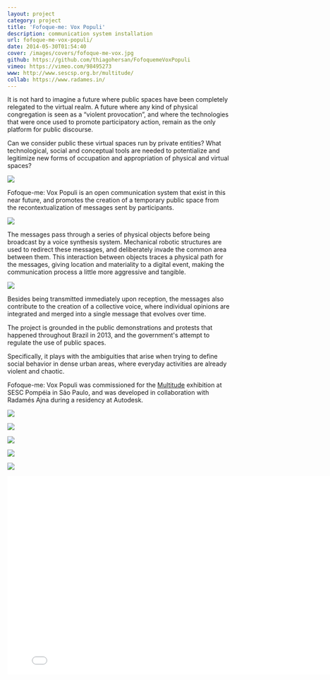 ```yaml
---
layout: project
category: project
title: 'Fofoque-me: Vox Populi'
description: communication system installation
url: fofoque-me-vox-populi/
date: 2014-05-30T01:54:40
cover: /images/covers/fofoque-me-vox.jpg
github: https://github.com/thiagohersan/FofoquemeVoxPopuli
vimeo: https://vimeo.com/98495273
www: http://www.sescsp.org.br/multitude/
collab: https://www.radames.in/
---
```

It is not hard to imagine a future where public spaces have been completely relegated to the virtual realm. A future where any kind of physical congregation is seen as a “violent provocation”, and where the technologies that were once used to promote participatory action, remain as the only platform for public discourse.

Can we consider public these virtual spaces run by private entities? What technological, social and conceptual tools are needed to potentialize and legitimize new forms of occupation and appropriation of physical and virtual spaces?

![](/images/projects/fofoque-me-vox-populi/dddd3.jpg)

Fofoque-me: Vox Populi is an open communication system that exist in this near future, and promotes the creation of a temporary public space from the recontextualization of messages sent by participants.

![](/images/projects/fofoque-me-vox-populi/xIMG_1641.jpg)

The messages pass through a series of physical objects before being broadcast by a voice synthesis system. Mechanical robotic structures are used to redirect these messages, and deliberately invade the common area between them. This interaction between objects traces a physical path for the messages, giving location and materiality to a digital event, making the communication process a little more aggressive and tangible.

![](/images/projects/fofoque-me-vox-populi/IMG_6362.jpg)

Besides being transmitted immediately upon reception, the messages also contribute to the creation of a collective voice, where individual opinions are integrated and merged into a single message that evolves over time.

The project is grounded in the public demonstrations and protests that happened throughout Brazil in 2013, and the government's attempt to regulate the use of public spaces.

Specifically, it plays with the ambiguities that arise when trying to define social behavior in dense urban areas, where everyday activities are already violent and chaotic.

Fofoque-me: Vox Populi was commissioned for the [Multitude](http://www.sescsp.org.br/multitude) exhibition at SESC Pompéia in São Paulo, and was developed in collaboration with Radamés Ajna during a residency at Autodesk.

![](/images/projects/fofoque-me-vox-populi/fofoque-me-vox-populi.jpg)

![](/images/projects/fofoque-me-vox-populi/xIMG_1717.jpg)

![](/images/projects/fofoque-me-vox-populi/xIMG_1660.jpg)

![](/images/projects/fofoque-me-vox-populi/xIMG_1679.jpg)

![](/images/projects/fofoque-me-vox-populi/xIMG_1664.jpg)

<div class="video-wrapper">
    <iframe src="//player.vimeo.com/video/98495273?title=0&amp;byline=0&amp;portrait=0&amp;color=ff9933" width="800" height="449" frameborder="0" webkitallowfullscreen="" mozallowfullscreen="" allowfullscreen=""></iframe>
</div>
